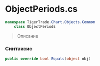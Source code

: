 
# ObjectPeriods.cs
```csharp
namespace TigerTrade.Chart.Objects.Common  
    class ObjectPeriods
```

> Описание

### Синтаксис
```csharp
public override bool Equals(object obj)
```
